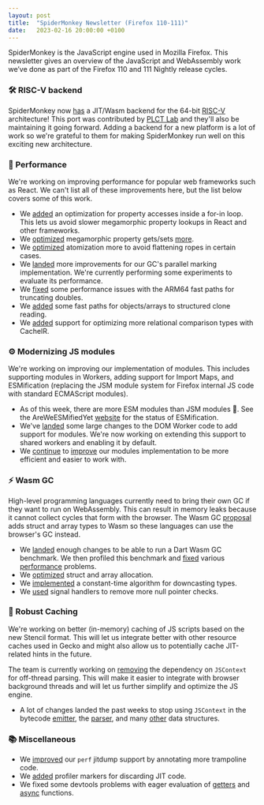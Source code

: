 ```yaml
---
layout: post
title:  "SpiderMonkey Newsletter (Firefox 110-111)"
date:   2023-02-16 20:00:00 +0100
---
```

SpiderMonkey is the JavaScript engine used in Mozilla Firefox. This newsletter gives an overview of the JavaScript and WebAssembly work we’ve done as part of the Firefox 110 and 111 Nightly release cycles.


### 🛠️ RISC-V backend
SpiderMonkey now [has](https://bugzilla.mozilla.org/show_bug.cgi?id=1800431) a JIT/Wasm backend for the 64-bit [RISC-V](https://en.wikipedia.org/wiki/RISC-V) architecture! This port was contributed by [PLCT Lab](https://plctlab.github.io/) and they'll also be maintaining it going forward. Adding a backend for a new platform is a lot of work so we're grateful to them for making SpiderMonkey run well on this exciting new architecture.


### 🚀 Performance
We're working on improving performance for popular web frameworks such as React. We can't list all of these improvements here, but the list below covers some of this work.

* We [added](https://bugzilla.mozilla.org/show_bug.cgi?id=1799025) an optimization for property accesses inside a for-in loop. This lets us avoid slower megamorphic property lookups in React and other frameworks.
* We [optimized](https://bugzilla.mozilla.org/show_bug.cgi?id=1809359) megamorphic property gets/sets [more](https://bugzilla.mozilla.org/show_bug.cgi?id=1807159).
* We [optimized](https://bugzilla.mozilla.org/show_bug.cgi?id=1808673) atomization more to avoid flattening ropes in certain cases.
* We [landed](https://bugzilla.mozilla.org/show_bug.cgi?id=1795640) more improvements for our GC's parallel marking implementation. We're currently performing some experiments to evaluate its performance.
* We [fixed](https://bugzilla.mozilla.org/show_bug.cgi?id=1810688) some performance issues with the ARM64 fast paths for truncating doubles.
* We [added](https://bugzilla.mozilla.org/show_bug.cgi?id=1812055) some fast paths for objects/arrays to structured clone reading.
* We [added](https://bugzilla.mozilla.org/show_bug.cgi?id=1810299) support for optimizing more relational comparison types with CacheIR.


### ⚙️ Modernizing JS modules
We're working on improving our implementation of modules. This includes supporting modules in Workers, adding support for Import Maps, and ESMification (replacing the JSM module system for Firefox internal JS code with standard ECMAScript modules).

* As of this week, there are more ESM modules than JSM modules 🎉. See the AreWeESMifiedYet [website](https://spidermonkey.dev/areweesmifiedyet/) for the status of ESMification. 
* We've [landed](https://bugzilla.mozilla.org/show_bug.cgi?id=1247687) some large changes to the DOM Worker code to add support for modules. We're now working on extending this support to shared workers and enabling it by default.
* We [continue](https://bugzilla.mozilla.org/show_bug.cgi?id=1806136) to [improve](https://bugzilla.mozilla.org/show_bug.cgi?id=1808572) our modules implementation to be more efficient and easier to work with.


### ⚡ Wasm GC
High-level programming languages currently need to bring their own GC if they want to run on WebAssembly. This can result in memory leaks because it cannot collect cycles that form with the browser. The Wasm GC [proposal](https://github.com/WebAssembly/gc/blob/main/proposals/gc/Overview.md) adds struct and array types to Wasm so these languages can use the browser's GC instead.

* We [landed](https://bugzilla.mozilla.org/show_bug.cgi?id=1808613) enough changes to be able to run a Dart Wasm GC benchmark. We then profiled this benchmark and [fixed](https://bugzilla.mozilla.org/show_bug.cgi?id=1811024) various [performance](https://bugzilla.mozilla.org/show_bug.cgi?id=1812283) problems.
* We [optimized](https://bugzilla.mozilla.org/show_bug.cgi?id=1811368) struct and array allocation.
* We [implemented](https://bugzilla.mozilla.org/show_bug.cgi?id=1803826) a constant-time algorithm for downcasting types.
* We [used](https://bugzilla.mozilla.org/show_bug.cgi?id=1803381) signal handlers to remove more null pointer checks.


### 💾 Robust Caching
We're working on better (in-memory) caching of JS scripts based on the new Stencil format. This will let us integrate better with other resource caches used in Gecko and might also allow us to potentially cache JIT-related hints in the future.

The team is currently working on [removing](https://bugzilla.mozilla.org/show_bug.cgi?id=1759123) the dependency on `JSContext` for off-thread parsing. This will make it easier to integrate with browser background threads and will let us further simplify and optimize the JS engine.

* A lot of changes landed the past weeks to stop using `JSContext` in the bytecode [emitter](https://bugzilla.mozilla.org/show_bug.cgi?id=1814550), the [parser](https://bugzilla.mozilla.org/show_bug.cgi?id=1805622), and many [other](https://bugzilla.mozilla.org/show_bug.cgi?id=1808881) data structures.


### 📚 Miscellaneous
* We [improved](https://bugzilla.mozilla.org/show_bug.cgi?id=1811355) our `perf` jitdump support by annotating more trampoline code.
* We [added](https://bugzilla.mozilla.org/show_bug.cgi?id=1811411) profiler markers for discarding JIT code.
* We fixed some devtools problems with eager evaluation of [getters](https://bugzilla.mozilla.org/show_bug.cgi?id=1806598) and [async](https://bugzilla.mozilla.org/show_bug.cgi?id=1815152) functions.
